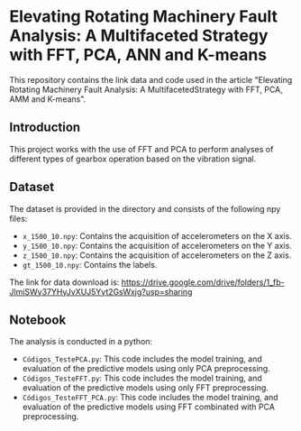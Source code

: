 # Elevating Rotating Machinery Fault Analysis: A Multifaceted Strategy with FFT, PCA, ANN and K-means

This repository contains the link data and code used in the article "Elevating Rotating Machinery Fault Analysis: A MultifacetedStrategy with FFT, PCA, AMM and K-means". 

## Introduction

This project works with the use of FFT and PCA to perform analyses of different types of gearbox operation based on the vibration signal.

## Dataset

The dataset is provided in the directory and consists of the following npy files:

- `x_1500_10.npy`: Contains the acquisition of accelerometers on the X axis.
- `y_1500_10.npy`: Contains the acquisition of accelerometers on the Y axis.
- `z_1500_10.npy`: Contains the acquisition of accelerometers on the Z axis.
- `gt_1500_10.npy`: Contains the labels.

The link for data download is: https://drive.google.com/drive/folders/1_fb-JlmjSWy37YHyJvXUJ5Yyt2GsWxjg?usp=sharing

## Notebook

The analysis is conducted in a python:

- `Códigos_TestePCA.py`: This code includes the model training, and evaluation of the predictive models using only PCA preprocessing. 
- `Códigos_TesteFFT.py`: This code includes the model training, and evaluation of the predictive models using only FFT preprocessing.
- `Códigos_TesteFFT_PCA.py`: This code includes the model training, and evaluation of the predictive models using FFT combinated with PCA preprocessing.
